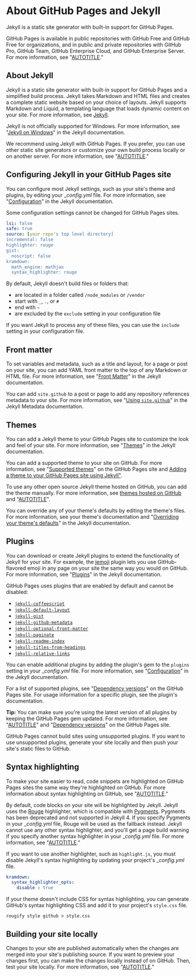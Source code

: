 # About GitHub Pages and Jekyll

Jekyll is a static site generator with built-in support for GitHub Pages.

GitHub Pages is available in public repositories with GitHub Free and GitHub Free for organizations, and in public and private repositories with GitHub Pro, GitHub Team, GitHub Enterprise Cloud, and GitHub Enterprise Server. For more information, see "[AUTOTITLE](/get-started/learning-about-github/githubs-plans)."

## About Jekyll

Jekyll is a static site generator with built-in support for GitHub Pages and a simplified build process. Jekyll takes Markdown and HTML files and creates a complete static website based on your choice of layouts. Jekyll supports Markdown and Liquid, a templating language that loads dynamic content on your site. For more information, see [Jekyll](https://jekyllrb.com/).

Jekyll is not officially supported for Windows. For more information, see "[Jekyll on Windows](https://jekyllrb.com/docs/windows/#installation)" in the Jekyll documentation.

We recommend using Jekyll with GitHub Pages. If you prefer, you can use other static site generators or customize your own build process locally or on another server. For more information, see "[AUTOTITLE](/pages/getting-started-with-github-pages/about-github-pages#static-site-generators)."

## Configuring Jekyll in your GitHub Pages site

You can configure most Jekyll settings, such as your site's theme and plugins, by editing your __config.yml_ file. For more information, see "[Configuration](https://jekyllrb.com/docs/configuration/)" in the Jekyll documentation.

Some configuration settings cannot be changed for GitHub Pages sites.

```yaml
lsi: false
safe: true
source: [your repo's top level directory]
incremental: false
highlighter: rouge
gist:
  noscript: false
kramdown:
  math_engine: mathjax
  syntax_highlighter: rouge
```

By default, Jekyll doesn't build files or folders that:
- are located in a folder called `/node_modules` or `/vendor`
- start with `_`, `.`, or `#`
- end with `~`
- are excluded by the `exclude` setting in your configuration file

If you want Jekyll to process any of these files, you can use the `include` setting in your configuration file.

## Front matter

To set variables and metadata, such as a title and layout, for a page or post on your site, you can add YAML front matter to the top of any Markdown or HTML file. For more information, see "[Front Matter](https://jekyllrb.com/docs/front-matter/)" in the Jekyll documentation.

You can add `site.github` to a post or page to add any repository references metadata to your site. For more information, see "[Using `site.github`](https://jekyll.github.io/github-metadata/site.github/)" in the Jekyll Metadata documentation.

## Themes

You can add a Jekyll theme to your GitHub Pages site to customize the look and feel of your site. For more information, see "[Themes](https://jekyllrb.com/docs/themes/)" in the Jekyll documentation.

You can add a supported theme to your site on GitHub. For more information, see "[Supported themes](https://pages.github.com/themes/)" on the GitHub Pages site and [Adding a theme to your GitHub Pages site using Jekyll"](/pages/setting-up-a-github-pages-site-with-jekyll/adding-a-theme-to-your-github-pages-site-using-jekyll).

To use any other open source Jekyll theme hosted on GitHub, you can add the theme manually. For more information, see [themes hosted on GitHub](https://github.com/topics/jekyll-theme) and "[AUTOTITLE](/pages/setting-up-a-github-pages-site-with-jekyll/adding-a-theme-to-your-github-pages-site-using-jekyll)".

You can override any of your theme's defaults by editing the theme's files. For more information, see your theme's documentation and "[Overriding your theme's defaults](https://jekyllrb.com/docs/themes/#overriding-theme-defaults)" in the Jekyll documentation.

## Plugins

You can download or create Jekyll plugins to extend the functionality of Jekyll for your site. For example, the [jemoji](https://github.com/jekyll/jemoji) plugin lets you use GitHub-flavored emoji in any page on your site the same way you would on GitHub. For more information, see "[Plugins](https://jekyllrb.com/docs/plugins/)" in the Jekyll documentation.

GitHub Pages uses plugins that are enabled by default and cannot be disabled:
- [`jekyll-coffeescript`](https://github.com/jekyll/jekyll-coffeescript)
- [`jekyll-default-layout`](https://github.com/benbalter/jekyll-default-layout)
- [`jekyll-gist`](https://github.com/jekyll/jekyll-gist)
- [`jekyll-github-metadata`](https://github.com/jekyll/github-metadata)
- [`jekyll-optional-front-matter`](https://github.com/benbalter/jekyll-optional-front-matter)
- [`jekyll-paginate`](https://github.com/jekyll/jekyll-paginate)
- [`jekyll-readme-index`](https://github.com/benbalter/jekyll-readme-index)
- [`jekyll-titles-from-headings`](https://github.com/benbalter/jekyll-titles-from-headings)
- [`jekyll-relative-links`](https://github.com/benbalter/jekyll-relative-links)

You can enable additional plugins by adding the plugin's gem to the `plugins` setting in your __config.yml_ file. For more information, see "[Configuration](https://jekyllrb.com/docs/configuration/)" in the Jekyll documentation.

For a list of supported plugins, see "[Dependency versions](https://pages.github.com/versions/)" on the GitHub Pages site.  For usage information for a specific plugin, see the plugin's documentation.

<div class="ghd-spotlight ghd-spotlight-tip border rounded-1 my-3 p-3 f5 color-border-accent-emphasis color-bg-accent">

**Tip:** You can make sure you're using the latest version of all plugins by keeping the GitHub Pages gem updated. For more information, see "[AUTOTITLE](/pages/setting-up-a-github-pages-site-with-jekyll/testing-your-github-pages-site-locally-with-jekyll#updating-the-github-pages-gem)" and "[Dependency versions](https://pages.github.com/versions/)" on the GitHub Pages site.

</div>

GitHub Pages cannot build sites using unsupported plugins. If you want to use unsupported plugins, generate your site locally and then push your site's static files to GitHub.

## Syntax highlighting

To make your site easier to read, code snippets are highlighted on GitHub Pages sites the same way they're highlighted on GitHub. For more information about syntax highlighting on GitHub, see "[AUTOTITLE](/get-started/writing-on-github/working-with-advanced-formatting/creating-and-highlighting-code-blocks)."

By default, code blocks on your site will be highlighted by Jekyll. Jekyll uses the [Rouge](https://github.com/jneen/rouge) highlighter, which is compatible with [Pygments](https://pygments.org/). Pygments has been deprecated and not supported in Jekyll 4. If you specify Pygments in your __config.yml_ file, Rouge will be used as the fallback instead. Jekyll cannot use any other syntax highlighter, and you'll get a page build warning if you specify another syntax highlighter in your __config.yml_ file. For more information, see "[AUTOTITLE](/pages/setting-up-a-github-pages-site-with-jekyll/about-jekyll-build-errors-for-github-pages-sites)."

If you want to use another highlighter, such as `highlight.js`, you must disable Jekyll's syntax highlighting by updating your project's __config.yml_ file.

```yaml
kramdown:
  syntax_highlighter_opts:
    disable : true
```

If your theme doesn't include CSS for syntax highlighting, you can generate GitHub's syntax highlighting CSS and add it to your project's `style.css` file.

```shell
rougify style github > style.css
```

## Building your site locally

Changes to your site are published automatically when the changes are merged into your site's publishing source. If you want to preview your changes first, you can make the changes locally instead of on GitHub. Then, test your site locally. For more information, see "[AUTOTITLE](/pages/setting-up-a-github-pages-site-with-jekyll/testing-your-github-pages-site-locally-with-jekyll)."
